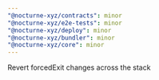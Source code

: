 ```yaml
---
"@nocturne-xyz/contracts": minor
"@nocturne-xyz/e2e-tests": minor
"@nocturne-xyz/deploy": minor
"@nocturne-xyz/bundler": minor
"@nocturne-xyz/core": minor
---
```


Revert forcedExit changes across the stack

